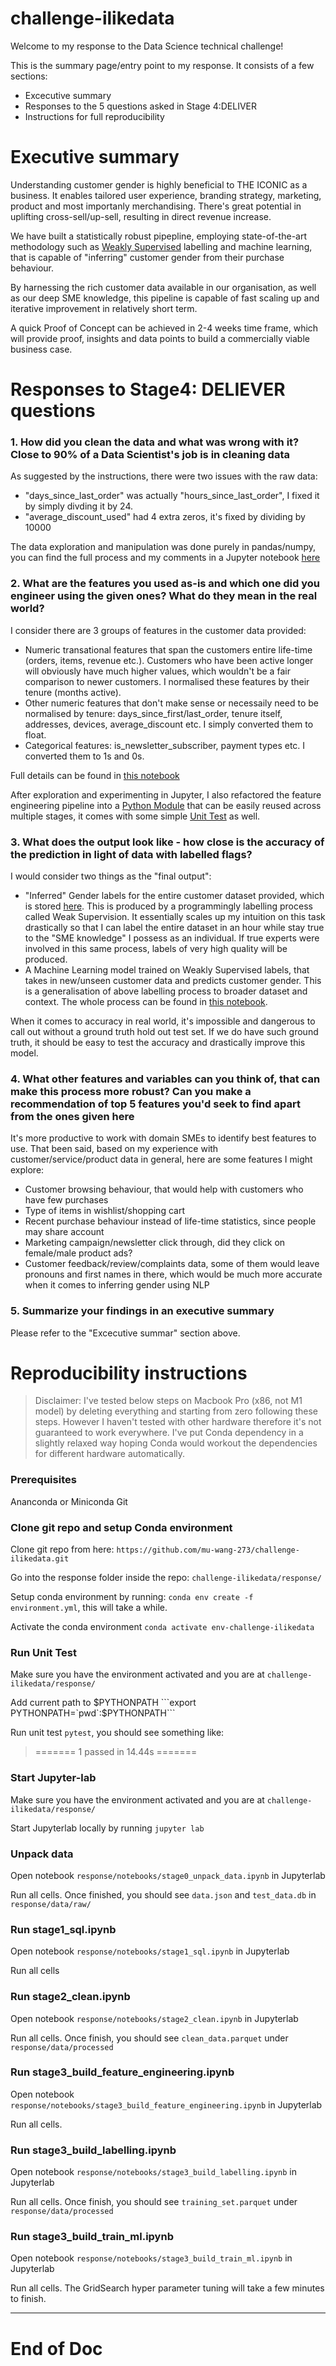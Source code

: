 # challenge-ilikedata
Welcome to my response to the Data Science technical challenge!

This is the summary page/entry point to my response. It consists of a few sections:
- Excecutive summary
- Responses to the 5 questions asked in Stage 4:DELIVER
- Instructions for full reproducibility

# Executive summary
Understanding customer gender is highly beneficial to THE ICONIC as a business. It enables tailored user experience, branding strategy, marketing, product and most importanly merchandising. There's great potential in uplifting cross-sell/up-sell, resulting in direct revenue increase. 

We have built a statistically robust pipepline, employing state-of-the-art methodology such as [Weakly Supervised](https://en.wikipedia.org/wiki/Weak_supervision) labelling and machine learning, that is capable of "inferring" customer gender from their purchase behaviour. 

By harnessing the rich customer data available in our organisation, as well as our deep SME knowledge, this pipeline is capable of fast scaling up and iterative improvement in relatively short term. 

A quick Proof of Concept can be achieved in 2-4 weeks time frame, which will provide proof, insights and data points to build a commercially viable business case. 

# Responses to Stage4: DELIEVER questions

### 1. How did you clean the data and what was wrong with it? Close to 90% of a Data Scientist's job is in cleaning data
As suggested by the instructions, there were two issues with the raw data: 
- "days_since_last_order" was actually "hours_since_last_order", I fixed it by simply divding it by 24.
- "average_discount_used" had 4 extra zeros, it's fixed by dividing by 10000

The data exploration and manipulation was done purely in pandas/numpy, you can find the full process and my comments in a Jupyter notebook [here](notebooks/stage2_clean.ipynb)

### 2. What are the features you used as-is and which one did you engineer using the given ones? What do they mean in the real world?
I consider there are 3 groups of features in the customer data provided: 
- Numeric transational features that span the customers entire life-time (orders, items, revenue etc.). Customers who have been active longer will obviously have much higher values, which wouldn't be a fair comparison to newer customers. I normalised these features by their tenure (months active). 
- Other numeric features that don't make sense or necessaily need to be normalised by tenure: days_since_first/last_order, tenure itself, addresses, devices, average_discount etc. I simply converted them to float. 
- Categorical features: is_newsletter_subscriber, payment types etc. I converted them to 1s and 0s. 

Full details can be found in [this notebook](notebooks/stage3_build_feature_engineering.ipynb)

After exploration and experimenting in Jupyter, I also refactored the feature engineering pipeline into a [Python Module](src/feature_engineering.py) that can be easily reused across multiple stages, it comes with some simple [Unit Test](test/test_feature_engineering.py) as well.

### 3. What does the output look like - how close is the accuracy of the prediction in light of data with labelled flags?
I would consider two things as the "final output":
- "Inferred" Gender labels for the entire customer dataset provided, which is stored [here](data/processed/training_set.parquet). This is produced by a programmingly labelling process called Weak Supervision. It essentially scales up my intuition on this task drastically so that I can label the entire dataset in an hour while stay true to the "SME knowledge" I possess as an individual. If true experts were involved in this same process, labels of very high quality will be produced. 
- A Machine Learning model trained on Weakly Supervised labels, that takes in new/unseen customer data and predicts customer gender. This is a generalisation of above labelling process to broader dataset and context. The whole process can be found in [this notebook](notebooks/stage3_build_train_ml.ipynb). 

When it comes to accuracy in real world, it's impossible and dangerous to call out without a ground truth hold out test set. If we do have such ground truth, it should be easy to test the accuracy and drastically improve this model. 

### 4. What other features and variables can you think of, that can make this process more robust? Can you make a recommendation of top 5 features you'd seek to find apart from the ones given here
It's more productive to work with domain SMEs to identify best features to use. That been said, based on my experience with customer/service/product data in general, here are some features I might explore:
- Customer browsing behaviour, that would help with customers who have few purchases
- Type of items in wishlist/shopping cart
- Recent purchase behaviour instead of life-time statistics, since people may share account
- Marketing campaign/newsletter click through, did they click on female/male product ads?
- Customer feedback/review/complaints data, some of them would leave pronouns and first names in there, which would be much more accurate when it comes to inferring gender using NLP

### 5. Summarize your findings in an executive summary
Please refer to the "Excecutive summar" section above. 

# Reproducibility instructions
> Disclaimer: I've tested below steps on Macbook Pro (x86, not M1 model) by deleting everything and starting from zero following these steps. However I haven't tested with other hardware therefore it's not guaranteed to work everywhere. I've put Conda dependency in a slightly relaxed way hoping Conda would workout the dependencies for different hardware automatically. 

### Prerequisites
Ananconda or Miniconda
Git

### Clone git repo and setup Conda environment
Clone git repo from here: `https://github.com/mu-wang-273/challenge-ilikedata.git`

Go into the response folder inside the repo: `challenge-ilikedata/response/`

Setup conda environment by running: `conda env create -f environment.yml`, this will take a while. 

Activate the conda environment `conda activate env-challenge-ilikedata`

### Run Unit Test
Make sure you have the environment activated and you are at `challenge-ilikedata/response/`

Add current path to $PYTHONPATH ```export PYTHONPATH=`pwd`:$PYTHONPATH```

Run unit test `pytest`, you should see something like:
> ======= 1 passed in 14.44s =======

### Start Jupyter-lab
Make sure you have the environment activated and you are at `challenge-ilikedata/response/`

Start Jupyterlab locally by running `jupyter lab`

### Unpack data
Open notebook `response/notebooks/stage0_unpack_data.ipynb` in Jupyterlab

Run all cells. Once finished, you should see `data.json` and `test_data.db` in `response/data/raw/`

### Run stage1_sql.ipynb
Open notebook `response/notebooks/stage1_sql.ipynb` in Jupyterlab

Run all cells

### Run stage2_clean.ipynb
Open notebook `response/notebooks/stage2_clean.ipynb` in Jupyterlab

Run all cells. Once finish, you should see `clean_data.parquet` under `response/data/processed`

### Run stage3_build_feature_engineering.ipynb
Open notebook `response/notebooks/stage3_build_feature_engineering.ipynb` in Jupyterlab

Run all cells. 

### Run stage3_build_labelling.ipynb
Open notebook `response/notebooks/stage3_build_labelling.ipynb` in Jupyterlab

Run all cells. Once finish, you should see `training_set.parquet` under `response/data/processed`

### Run stage3_build_train_ml.ipynb
Open notebook `response/notebooks/stage3_build_train_ml.ipynb` in Jupyterlab

Run all cells. The GridSearch hyper parameter tuning will take a few minutes to finish. 

---

# End of Doc
